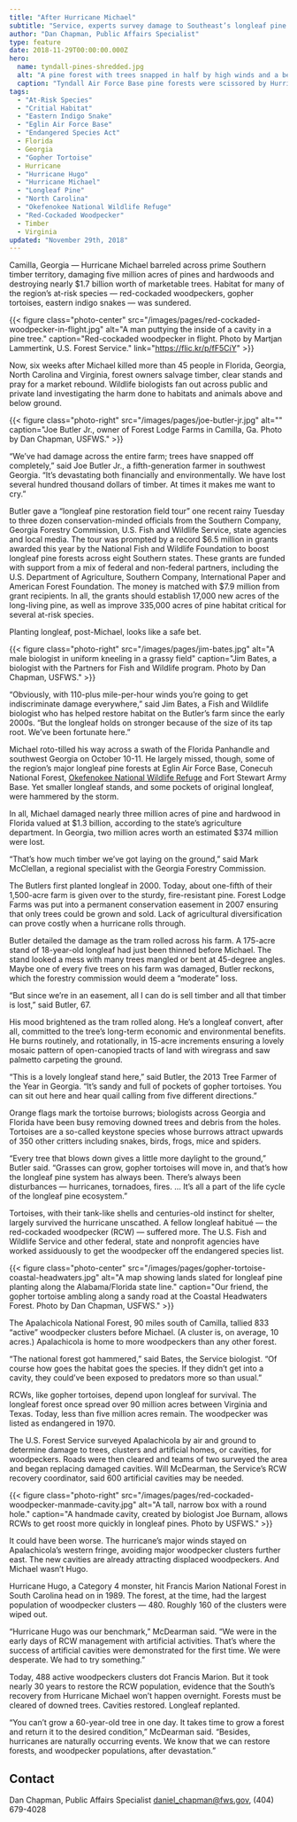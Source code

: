```yaml
---
title: "After Hurricane Michael"
subtitle: "Service, experts survey damage to Southeast’s longleaf pine forests and the many species who live there"
author: "Dan Chapman, Public Affairs Specialist"
type: feature
date: 2018-11-29T00:00:00.000Z
hero:
  name: tyndall-pines-shredded.jpg
  alt: "A pine forest with trees snapped in half by high winds and a bent speed limit sign"
  caption: "Tyndall Air Force Base pine forests were scissored by Hurricane Michael. Photo by Dan Chapman, USFWS."
tags:
  - "At-Risk Species"
  - "Critial Habitat"
  - "Eastern Indigo Snake"
  - "Eglin Air Force Base"
  - "Endangered Species Act"
  - Florida
  - Georgia
  - "Gopher Tortoise"
  - Hurricane
  - "Hurricane Hugo"
  - "Hurricane Michael"
  - "Longleaf Pine"
  - "North Carolina"
  - "Okefenokee National Wildlife Refuge"
  - "Red-Cockaded Woodpecker"
  - Timber
  - Virginia
updated: "November 29th, 2018"
---
```


Camilla, Georgia &mdash; Hurricane Michael barreled across prime Southern timber territory, damaging five million acres of pines and hardwoods and destroying nearly $1.7 billion worth of marketable trees. Habitat for many of the region’s at-risk species &mdash; red-cockaded woodpeckers, gopher tortoises, eastern indigo snakes &mdash; was sundered.

{{< figure class="photo-center" src="/images/pages/red-cockaded-woodpecker-in-flight.jpg" alt="A man puttying the inside of a cavity in a pine tree." caption="Red-cockaded woodpecker in flight. Photo by Martjan Lammertink, U.S. Forest Service." link="https://flic.kr/p/fF5CiY" >}}

Now, six weeks after Michael killed more than 45 people in Florida, Georgia, North Carolina and Virginia, forest owners salvage timber, clear stands and pray for a market rebound. Wildlife biologists fan out across public and private land investigating the harm done to habitats and animals above and below ground.

{{< figure class="photo-right" src="/images/pages/joe-butler-jr.jpg" alt="" caption="Joe Butler Jr., owner of Forest Lodge Farms in Camilla, Ga. Photo by Dan Chapman, USFWS." >}}

“We’ve had damage across the entire farm; trees have snapped off completely,” said Joe Butler Jr., a fifth-generation farmer in southwest Georgia. “It’s devastating both financially and environmentally. We have lost several hundred thousand dollars of timber. At times it makes me want to cry.”

Butler gave a “longleaf pine restoration field tour” one recent rainy Tuesday to three dozen conservation-minded officials from the Southern Company, Georgia Forestry Commission, U.S. Fish and Wildlife Service, state agencies and local media. The tour was prompted by a record $6.5 million in grants awarded this year by the National Fish and Wildlife Foundation to boost longleaf pine forests across eight Southern states. These grants are funded with support from a mix of federal and non-federal partners, including the U.S. Department of Agriculture, Southern Company, International Paper and American Forest Foundation. The money is matched with $7.9 million from grant recipients. In all, the grants should establish 17,000 new acres of the long-living pine, as well as improve 335,000 acres of pine habitat critical for several at-risk species.

Planting longleaf, post-Michael, looks like a safe bet.

{{< figure class="photo-right" src="/images/pages/jim-bates.jpg" alt="A male biologist in uniform kneeling in a grassy field" caption="Jim Bates, a biologist with the Partners for Fish and Wildlife program. Photo by Dan Chapman, USFWS." >}}

“Obviously, with 110-plus mile-per-hour winds you’re going to get indiscriminate damage everywhere,” said Jim Bates, a Fish and Wildlife biologist who has helped restore habitat on the Butler’s farm since the early 2000s. “But the longleaf holds on stronger because of the size of its tap root. We’ve been fortunate here.”

Michael roto-tilled his way across a swath of the Florida Panhandle and southwest Georgia on October 10-11. He largely missed, though, some of the region’s major longleaf pine forests at Eglin Air Force Base, Conecuh National Forest, [Okefenokee National Wildlife Refuge](https://www.fws.gov/refuge/okefenokee/) and Fort Stewart Army Base. Yet smaller longleaf stands, and some pockets of original longleaf, were hammered by the storm.

In all, Michael damaged nearly three million acres of pine and hardwood in Florida valued at $1.3 billion, according to the state’s agriculture department. In Georgia, two million acres worth an estimated $374 million were lost.

“That’s how much timber we’ve got laying on the ground,” said Mark McClellan, a regional specialist with the Georgia Forestry Commission.

The Butlers first planted longleaf in 2000. Today, about one-fifth of their 1,500-acre farm is given over to the sturdy, fire-resistant pine. Forest Lodge Farms was put into a permanent conservation easement in 2007 ensuring that only trees could be grown and sold. Lack of agricultural diversification can prove costly when a hurricane rolls through.

Butler detailed the damage as the tram rolled across his farm. A 175-acre stand of 18-year-old longleaf had just been thinned before Michael. The stand looked a mess with many trees mangled or bent at 45-degree angles. Maybe one of every five trees on his farm was damaged, Butler reckons, which the forestry commission would deem a “moderate” loss.

“But since we’re in an easement, all I can do is sell timber and all that timber is lost,” said Butler, 67.

His mood brightened as the tram rolled along. He’s a longleaf convert, after all, committed to the tree’s long-term economic and environmental benefits. He burns routinely, and rotationally, in 15-acre increments ensuring a lovely mosaic pattern of open-canopied tracts of land with wiregrass and saw palmetto carpeting the ground.

“This is a lovely longleaf stand here,” said Butler, the 2013 Tree Farmer of the Year in Georgia. “It’s sandy and full of pockets of gopher tortoises. You can sit out here and hear quail calling from five different directions.”

Orange flags mark the tortoise burrows; biologists across Georgia and Florida have been busy removing downed trees and debris from the holes. Tortoises are a so-called keystone species whose burrows attract upwards of 350 other critters including snakes, birds, frogs, mice and spiders.

“Every tree that blows down gives a little more daylight to the ground,” Butler said. “Grasses can grow, gopher tortoises will move in, and that’s how the longleaf pine system has always been. There’s always been disturbances &mdash; hurricanes, tornadoes, fires. … It’s all a part of the life cycle of the longleaf pine ecosystem.”

Tortoises, with their tank-like shells and centuries-old instinct for shelter, largely survived the hurricane unscathed. A fellow longleaf habitu&eacute; &mdash; the red-cockaded woodpecker (RCW) &mdash; suffered more. The U.S. Fish and Wildlife Service and other federal, state and nonprofit agencies have worked assiduously to get the woodpecker off the endangered species list.

{{< figure class="photo-center" src="/images/pages/gopher-tortoise-coastal-headwaters.jpg" alt="A map showing lands slated for longleaf pine planting along the Alabama/Florida state line." caption="Our friend, the gopher tortoise ambling along a sandy road at the Coastal Headwaters Forest. Photo by Dan Chapman, USFWS." >}}

The Apalachicola National Forest, 90 miles south of Camilla, tallied 833 “active” woodpecker clusters before Michael. (A cluster is, on average, 10 acres.) Apalachicola is home to more woodpeckers than any other forest.

“The national forest got hammered,” said Bates, the Service biologist. “Of course how goes the habitat goes the species. If they didn’t get into a cavity, they could’ve been exposed to predators more so than usual.”

RCWs, like gopher tortoises, depend upon longleaf for survival. The longleaf forest once spread over 90 million acres between Virginia and Texas. Today, less than five million acres remain. The woodpecker was listed as endangered in 1970.

The U.S. Forest Service surveyed Apalachicola by air and ground to determine damage to trees, clusters and artificial homes, or cavities, for woodpeckers. Roads were then cleared and teams of two surveyed the area and began replacing damaged cavities. Will McDearman, the Service’s RCW recovery coordinator, said 600 artificial cavities may be needed.

{{< figure class="photo-right" src="/images/pages/red-cockaded-woodpecker-manmade-cavity.jpg" alt="A tall, narrow box with a round hole." caption="A handmade cavity, created by biologist Joe Burnam, allows RCWs to get roost more quickly in longleaf pines. Photo by USFWS." >}}

It could have been worse. The hurricane’s major winds stayed on Apalachicola’s western fringe, avoiding major woodpecker clusters further east. The new cavities are already attracting displaced woodpeckers. And Michael wasn’t Hugo.

Hurricane Hugo, a Category 4 monster, hit Francis Marion National Forest in South Carolina head on in 1989. The forest, at the time, had the largest population of woodpecker clusters &mdash; 480. Roughly 160 of the clusters were wiped out.

“Hurricane Hugo was our benchmark,” McDearman said. “We were in the early days of RCW management with artificial activities. That’s where the success of artificial cavities were demonstrated for the first time. We were desperate. We had to try something.”

Today, 488 active woodpeckers clusters dot Francis Marion. But it took nearly 30 years to restore the RCW population, evidence that the South’s recovery from Hurricane Michael won’t happen overnight. Forests must be cleared of downed trees. Cavities restored. Longleaf replanted.

“You can’t grow a 60-year-old tree in one day. It takes time to grow a forest and return it to the desired condition,” McDearman said. “Besides, hurricanes are naturally occurring events. We know that we can restore forests, and woodpecker populations, after devastation.”

## Contact

Dan Chapman, Public Affairs Specialist
[daniel_chapman@fws.gov](mailto:daniel_chapman@fws.gov), (404) 679-4028
